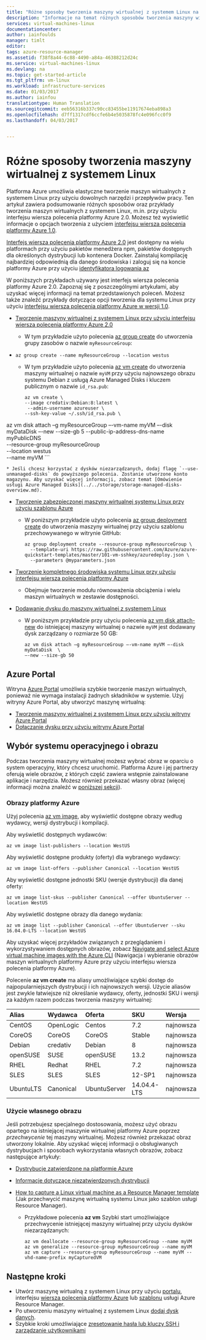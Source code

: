 ```yaml
---
title: "Różne sposoby tworzenia maszyny wirtualnej z systemem Linux na platformie Azure | Microsoft Azure"
description: "Informacje na temat różnych sposobów tworzenia maszyny wirtualnej z systemem Linux na platformie Azure oraz linki do narzędzi i samouczków dotyczących poszczególnych metod."
services: virtual-machines-linux
documentationcenter: 
author: iainfoulds
manager: timlt
editor: 
tags: azure-resource-manager
ms.assetid: f38f8a44-6c88-4490-a84a-46388212d24c
ms.service: virtual-machines-linux
ms.devlang: na
ms.topic: get-started-article
ms.tgt_pltfrm: vm-linux
ms.workload: infrastructure-services
ms.date: 01/03/2017
ms.author: iainfou
translationtype: Human Translation
ms.sourcegitcommit: eeb56316b337c90cc83455be11917674eba898a3
ms.openlocfilehash: d7ff1317cdf6ccfe6b4e5035878fc4e096fcc0f9
ms.lasthandoff: 04/03/2017


---
```

# <a name="different-ways-to-create-a-linux-vm"></a>Różne sposoby tworzenia maszyny wirtualnej z systemem Linux
Platforma Azure umożliwia elastyczne tworzenie maszyn wirtualnych z systemem Linux przy użyciu dowolnych narzędzi i przepływów pracy. Ten artykuł zawiera podsumowanie różnych sposobów oraz przykłady tworzenia maszyn wirtualnych z systemem Linux, m.in. przy użyciu interfejsu wiersza polecenia platformy Azure 2.0. Możesz też wyświetlić informacje o opcjach tworzenia z użyciem [interfejsu wiersza polecenia platformy Azure 1.0](creation-choices-nodejs.md).

[Interfejs wiersza polecenia platformy Azure 2.0](/cli/azure/install-az-cli2) jest dostępny na wielu platformach przy użyciu pakietów menedżera npm, pakietów dostępnych dla określonych dystrybucji lub kontenera Docker. Zainstaluj kompilację najbardziej odpowiednią dla danego środowiska i zaloguj się na koncie platformy Azure przy użyciu [identyfikatora logowania az](/cli/azure/#login)

W poniższych przykładach używany jest interfejs wiersza polecenia platformy Azure 2.0. Zapoznaj się z poszczególnymi artykułami, aby uzyskać więcej informacji na temat przedstawionych poleceń. Możesz także znaleźć przykłady dotyczące opcji tworzenia dla systemu Linux przy użyciu [interfejsu wiersza polecenia platformy Azure w wersji 1.0](creation-choices-nodejs.md).

* [Tworzenie maszyny wirtualnej z systemem Linux przy użyciu interfejsu wiersza polecenia platformy Azure 2.0](quick-create-cli.md?toc=%2fazure%2fvirtual-machines%2flinux%2ftoc.json)
  
  * W tym przykładzie użyto polecenia [az group create](/cli/azure/group#create) do utworzenia grupy zasobów o nazwie `myResourceGroup`: 
-    
    ```azurecli
    az group create --name myResourceGroup --location westus
    ```
    
  * W tym przykładzie użyto polecenia [az vm create](/cli/azure/vm#create) do utworzenia maszyny wirtualnej o nazwie `myVM` przy użyciu najnowszego obrazu systemu Debian z usługą Azure Managed Disks i kluczem publicznym o nazwie `id_rsa.pub`:

    ```azurecli
    az vm create \
    --image credativ:Debian:8:latest \
     --admin-username azureuser \
    --ssh-key-value ~/.ssh/id_rsa.pub \
az vm disk attach –g myResourceGroup –-vm-name myVM –-disk myDataDisk  –-new --size-gb 5    --public-ip-address-dns-name myPublicDNS \
    --resource-group myResourceGroup \
    --location westus \
    --name myVM
    ```

    * Jeśli chcesz korzystać z dysków niezarządzanych, dodaj flagę `--use-unmanaged-disks` do powyższego polecenia. Zostanie utworzone konto magazynu. Aby uzyskać więcej informacji, zobacz temat [Omówienie usługi Azure Managed Disks](../../storage/storage-managed-disks-overview.md).

* [Tworzenie zabezpieczonej maszyny wirtualnej systemu Linux przy użyciu szablonu Azure](create-ssh-secured-vm-from-template.md?toc=%2fazure%2fvirtual-machines%2flinux%2ftoc.json)
  
  * W poniższym przykładzie użyto polecenia [az group deployment create](/cli/azure/group/deployment#create) do utworzenia maszyny wirtualnej przy użyciu szablonu przechowywanego w witrynie GitHub:
    
    ```azurecli
    az group deployment create --resource-group myResourceGroup \ 
      --template-uri https://raw.githubusercontent.com/Azure/azure-quickstart-templates/master/101-vm-sshkey/azuredeploy.json \
      --parameters @myparameters.json
    ```
    
* [Tworzenie kompletnego środowiska systemu Linux przy użyciu interfejsu wiersza polecenia platformy Azure](create-cli-complete.md?toc=%2fazure%2fvirtual-machines%2flinux%2ftoc.json)
  
  * Obejmuje tworzenie modułu równoważenia obciążenia i wielu maszyn wirtualnych w zestawie dostępności.

* [Dodawanie dysku do maszyny wirtualnej z systemem Linux](add-disk.md?toc=%2fazure%2fvirtual-machines%2flinux%2ftoc.json)
  
  * W poniższym przykładzie przy użyciu polecenia [az vm disk attach-new](/cli/azure/vm/disk#attach-new) do istniejącej maszyny wirtualnej o nazwie `myVM` jest dodawany dysk zarządzany o rozmiarze 50 GB:
  
    ```azurecli
    az vm disk attach –g myResourceGroup –-vm-name myVM –-disk myDataDisk  \
    –-new --size-gb 50
    ```

## <a name="azure-portal"></a>Azure Portal
Witryna [Azure Portal](https://portal.azure.com) umożliwia szybkie tworzenie maszyn wirtualnych, ponieważ nie wymaga instalacji żadnych składników w systemie. Użyj witryny Azure Portal, aby utworzyć maszynę wirtualną:

* [Tworzenie maszyny wirtualnej z systemem Linux przy użyciu witryny Azure Portal](quick-create-portal.md?toc=%2fazure%2fvirtual-machines%2flinux%2ftoc.json) 
* [Dołączanie dysku przy użyciu witryny Azure Portal](../windows/attach-disk-portal.md?toc=%2fazure%2fvirtual-machines%2flinux%2ftoc.json)

## <a name="operating-system-and-image-choices"></a>Wybór systemu operacyjnego i obrazu
Podczas tworzenia maszyny wirtualnej możesz wybrać obraz w oparciu o system operacyjny, który chcesz uruchomić. Platforma Azure i jej partnerzy oferują wiele obrazów, z których część zawiera wstępnie zainstalowane aplikacje i narzędzia. Możesz również przekazać własny obraz (więcej informacji można znaleźć w [poniższej sekcji](#use-your-own-image)).

### <a name="azure-images"></a>Obrazy platformy Azure
Użyj polecenia [az vm image](/cli/azure/vm/image), aby wyświetlić dostępne obrazy według wydawcy, wersji dystrybucji i kompilacji.

Aby wyświetlić dostępnych wydawców:

```azurecli
az vm image list-publishers --location WestUS
```

Aby wyświetlić dostępne produkty (oferty) dla wybranego wydawcy:

```azurecli
az vm image list-offers --publisher Canonical --location WestUS
```

Aby wyświetlić dostępne jednostki SKU (wersje dystrybucji) dla danej oferty:

```azurecli
az vm image list-skus --publisher Canonical --offer UbuntuServer --location WestUS
```

Aby wyświetlić dostępne obrazy dla danego wydania:

```azurecli
az vm image list --publisher Canonical --offer UbuntuServer --sku 16.04.0-LTS --location WestUS
```

Aby uzyskać więcej przykładów związanych z przeglądaniem i wykorzystywaniem dostępnych obrazów, zobacz [Navigate and select Azure virtual machine images with the Azure CLI](../windows/cli-ps-findimage.md?toc=%2fazure%2fvirtual-machines%2flinux%2ftoc.json) (Nawigacja i wybieranie obrazów maszyn wirtualnych platformy Azure przy użyciu interfejsu wiersza polecenia platformy Azure).

Polecenie **az vm create** ma aliasy umożliwiające szybki dostęp do najpopularniejszych dystrybucji i ich najnowszych wersji. Użycie aliasów jest zwykle łatwiejsze niż określanie wydawcy, oferty, jednostki SKU i wersji za każdym razem podczas tworzenia maszyny wirtualnej:

| Alias | Wydawca | Oferta | SKU | Wersja |
|:--- |:--- |:--- |:--- |:--- |
| CentOS |OpenLogic |Centos |7.2 |najnowsza |
| CoreOS |CoreOS |CoreOS |Stable |najnowsza |
| Debian |credativ |Debian |8 |najnowsza |
| openSUSE |SUSE |openSUSE |13.2 |najnowsza |
| RHEL |Redhat |RHEL |7.2 |najnowsza |
| SLES |SLES |SLES |12-SP1 |najnowsza |
| UbuntuLTS |Canonical |UbuntuServer |14.04.4-LTS |najnowsza |

### <a name="use-your-own-image"></a>Użycie własnego obrazu
Jeśli potrzebujesz specjalnego dostosowania, możesz użyć obrazu opartego na istniejącej maszynie wirtualnej platformy Azure poprzez *przechwycenie* tej maszyny wirtualnej. Możesz również przekazać obraz utworzony lokalnie. Aby uzyskać więcej informacji o obsługiwanych dystrybucjach i sposobach wykorzystania własnych obrazów, zobacz następujące artykuły:

* [Dystrybucje zatwierdzone na platformie Azure](endorsed-distros.md?toc=%2fazure%2fvirtual-machines%2flinux%2ftoc.json)
* [Informacje dotyczące niezatwierdzonych dystrybucji](create-upload-generic.md?toc=%2fazure%2fvirtual-machines%2flinux%2ftoc.json)
* [How to capture a Linux virtual machine as a Resource Manager template](capture-image.md?toc=%2fazure%2fvirtual-machines%2flinux%2ftoc.json) (Jak przechwycić maszynę wirtualną systemu Linux jako szablon usługi Resource Manager).
  
  * Przykładowe polecenia **az vm** Szybki start umożliwiające przechwycenie istniejącej maszyny wirtualnej przy użyciu dysków niezarządzanych:
    
    ```azurecli
    az vm deallocate --resource-group myResourceGroup --name myVM
    az vm generalize --resource-group myResourceGroup --name myVM
    az vm capture --resource-group myResourceGroup --name myVM --vhd-name-prefix myCapturedVM
    ```

## <a name="next-steps"></a>Następne kroki
* Utwórz maszynę wirtualną z systemem Linux przy użyciu [portalu](quick-create-portal.md?toc=%2fazure%2fvirtual-machines%2flinux%2ftoc.json), interfejsu [wiersza polecenia platformy Azure](quick-create-cli.md?toc=%2fazure%2fvirtual-machines%2flinux%2ftoc.json) lub [szablonu](../windows/cli-deploy-templates.md?toc=%2fazure%2fvirtual-machines%2flinux%2ftoc.json) usługi Azure Resource Manager.
* Po utworzeniu maszyny wirtualnej z systemem Linux [dodaj dysk danych](add-disk.md?toc=%2fazure%2fvirtual-machines%2flinux%2ftoc.json).
* Szybkie kroki umożliwiające [zresetowanie hasła lub kluczy SSH i zarządzanie użytkownikami](using-vmaccess-extension.md?toc=%2fazure%2fvirtual-machines%2flinux%2ftoc.json)

